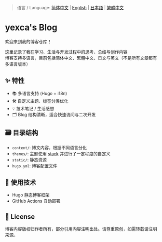 > 语言 / Language: [简体中文](README.md) | [English](README.en.md) | [日本語](README.ja.md) | [繁體中文](README.zh-TW.md)

# yexca's Blog

欢迎来到我的博客仓库！

这里记录了我在学习、生活与开发过程中的思考、总结与创作内容  
博客支持多语言，目前包括简体中文、繁體中文、日文与英文（不是所有文章都有多语言版本）

## ✨ 特性

- 📚 多语言支持 (Hugo + i18n)
- 🛠 自定义主题、标签分类优化
- 💡 技术笔记 / 生活感想
- 🗂 Blog 结构清晰，适合快速访问与二次开发

## 🗃 目录结构

- `content/`: 博文内容，根据不同语言分化
- `themes/`: 主题使用 [stack](https://github.com/CaiJimmy/hugo-theme-stack) 并进行了一定程度的自定义
- `static/`: 静态资源
- `hugo.yml`: 博客配置文件

## 🧩 使用技术

- Hugo 静态博客框架
- GitHub Actions 自动部署

## 📝 License

博客内容版权归作者所有，部分引用内容注明出处。请尊重原创，如需转载请注明来源。
